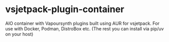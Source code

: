 # vsjetpack-plugin-container
AIO container with Vapoursynth plugins built using AUR for vsjetpack. For use with Docker, Podman, DistroBox etc. (The rest you can install via pip/uv on your host)

